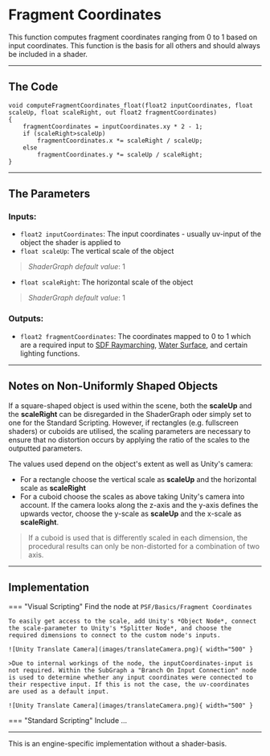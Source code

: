 # Fragment Coordinates

This function computes fragment coordinates ranging from 0 to 1 based on input coordinates. This function is the basis for all others and should always be included in a shader.

---

## The Code

``` hlsl
void computeFragmentCoordinates_float(float2 inputCoordinates, float scaleUp, float scaleRight, out float2 fragmentCoordinates)
{
    fragmentCoordinates = inputCoordinates.xy * 2 - 1;
    if (scaleRight>scaleUp)
        fragmentCoordinates.x *= scaleRight / scaleUp;
    else
        fragmentCoordinates.y *= scaleUp / scaleRight;
}
```

---

## The Parameters

### Inputs:
- ```float2 inputCoordinates```: The input coordinates - usually uv-input of the object the shader is applied to
- ```float scaleUp```: The vertical scale of the object 
> *ShaderGraph default value*: 1
- ```float scaleRight```: The horizontal scale of the object
> *ShaderGraph default value*: 1

### Outputs:
- ```float2 fragmentCoordinates```: The coordinates mapped to 0 to 1 which are a required input to [SDF Raymarching](...), [Water Surface](...), and certain lighting functions.

---

## Notes on Non-Uniformly Shaped Objects

If a square-shaped object is used within the scene, both the **scaleUp** and the **scaleRight** can be disregarded in the ShaderGraph oder simply set to one for the Standard Scripting. However, if rectangles (e.g. fullscreen shaders) or cuboids are utilised, the scaling parameters are necessary to ensure that no distortion occurs by applying the ratio of the scales to the outputted parameters.

The values used depend on the object's extent as well as Unity's camera:

- For a rectangle choose the vertical scale as **scaleUp** and the horizontal scale as **scaleRight**
- For a cuboid choose the scales as above taking Unity's camera into account. If the camera looks along the z-axis and the y-axis defines the upwards vector, choose the y-scale as **scaleUp** and the x-scale as **scaleRight**.

> If a cuboid is used that is differently scaled in each dimension, the procedural results can only be non-distorted for a combination of two axis.

---

## Implementation

=== "Visual Scripting"
    Find the node at `PSF/Basics/Fragment Coordinates`

    To easily get access to the scale, add Unity's *Object Node*, connect the scale-parameter to Unity's *Splitter Node*, and choose the required dimensions to connect to the custom node's inputs. 

    ![Unity Translate Camera](images/translateCamera.png){ width="500" }

    >Due to internal workings of the node, the inputCoordinates-input is not required. Within the SubGraph a "Branch On Input Connection" node is used to determine whether any input coordinates were connected to their respective input. If this is not the case, the uv-coordinates are used as a default input.

    ![Unity Translate Camera](images/translateCamera.png){ width="500" }

=== "Standard Scripting"
    Include ...

---

This is an engine-specific implementation without a shader-basis.